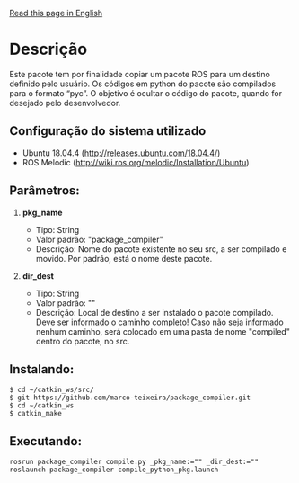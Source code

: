 [Read this page in English]()

Descrição 
=================================

 

Este pacote tem por finalidade copiar um pacote ROS para um destino definido pelo usuário. Os códigos em python do pacote são compilados para o formato “pyc”. O objetivo é ocultar o código do pacote, quando for desejado pelo desenvolvedor.  

 

Configuração do sistema utilizado 
--------------------------------

* Ubuntu 18.04.4 (http://releases.ubuntu.com/18.04.4/) 
* ROS Melodic (http://wiki.ros.org/melodic/Installation/Ubuntu) 


 
Parâmetros:
----------------------------------
1. **pkg_name**
   - Tipo: String
   - Valor padrão: "package_compiler"
   - Descrição: Nome do pacote existente no seu src, a ser compilado e movido. Por padrão, está o nome deste pacote. 

2. **dir_dest**
   - Tipo: String
   - Valor padrão: ""
   - Descrição: Local de destino a ser instalado o pacote compilado. Deve ser informado o caminho completo! Caso não seja informado nenhum caminho, será colocado em uma pasta de nome "compiled" dentro do pacote, no src. 



Instalando:
--------------------------------
```
$ cd ~/catkin_ws/src/
$ git https://github.com/marco-teixeira/package_compiler.git
$ cd ~/catkin_ws
$ catkin_make
```


Executando: 
-------------------------------

```
rosrun package_compiler compile.py _pkg_name:="" _dir_dest:=""
roslaunch package_compiler compile_python_pkg.launch
```







